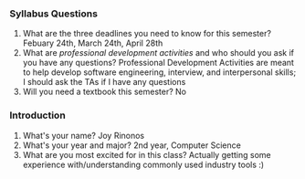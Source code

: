 ### Syllabus Questions
1. What are the three deadlines you need to know for this semester?
Febuary 24th, March 24th, April 28th
2. What are *professional development activities* and who should you ask if you have any questions?
Professional Development Activities are meant to help develop software engineering, interview, and interpersonal skills; I should ask the TAs if I have any questions
3. Will you need a textbook this semester?
No

### Introduction
1. What's your name?
Joy Rinonos
2. What's your year and major?
2nd year, Computer Science
3. What are you most excited for in this class?
Actually getting some experience with/understanding commonly used industry tools :)